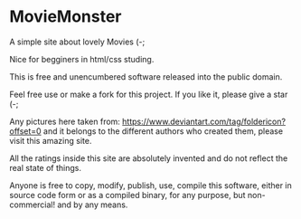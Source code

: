 # MovieMonster
A simple site about lovely Movies (-;

Nice for begginers in html/css studing.

This is free and unencumbered software released into the public domain.

Feel free use or make a fork for this project.
If you like it, please give a star (-;

Any pictures here taken from: https://www.deviantart.com/tag/foldericon?offset=0
and it belongs to the different authors who created them,
please visit this amazing site.

All the ratings inside this site are absolutely invented
and do not reflect the real state of things.

Anyone is free to copy, modify, publish, use, compile this software, 
either in source code form or as a compiled
binary, for any purpose, but non-commercial! and by any
means.
